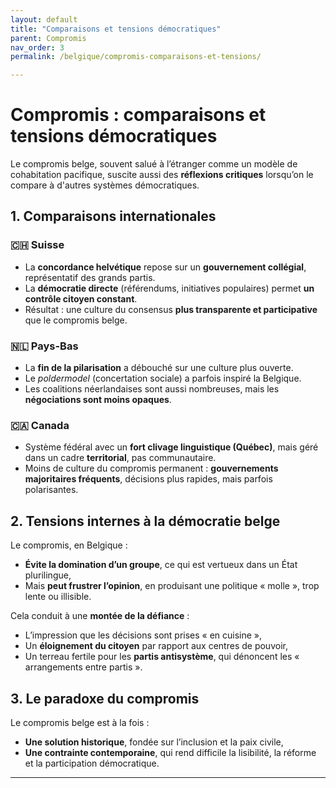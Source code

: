 ```yaml
---
layout: default
title: "Comparaisons et tensions démocratiques"
parent: Compromis
nav_order: 3
permalink: /belgique/compromis-comparaisons-et-tensions/

---
```


# Compromis : comparaisons et tensions démocratiques

Le compromis belge, souvent salué à l’étranger comme un modèle de cohabitation pacifique, suscite aussi des **réflexions critiques** lorsqu’on le compare à d'autres systèmes démocratiques.

## 1. Comparaisons internationales

### 🇨🇭 Suisse
- La **concordance helvétique** repose sur un **gouvernement collégial**, représentatif des grands partis.
- La **démocratie directe** (référendums, initiatives populaires) permet **un contrôle citoyen constant**.
- Résultat : une culture du consensus **plus transparente et participative** que le compromis belge.

### 🇳🇱 Pays-Bas
- La **fin de la pilarisation** a débouché sur une culture plus ouverte.
- Le *poldermodel* (concertation sociale) a parfois inspiré la Belgique.
- Les coalitions néerlandaises sont aussi nombreuses, mais les **négociations sont moins opaques**.

### 🇨🇦 Canada
- Système fédéral avec un **fort clivage linguistique (Québec)**, mais géré dans un cadre **territorial**, pas communautaire.
- Moins de culture du compromis permanent : **gouvernements majoritaires fréquents**, décisions plus rapides, mais parfois polarisantes.

## 2. Tensions internes à la démocratie belge

Le compromis, en Belgique :

- **Évite la domination d’un groupe**, ce qui est vertueux dans un État plurilingue,
- Mais **peut frustrer l’opinion**, en produisant une politique « molle », trop lente ou illisible.

Cela conduit à une **montée de la défiance** :

- L’impression que les décisions sont prises « en cuisine »,
- Un **éloignement du citoyen** par rapport aux centres de pouvoir,
- Un terreau fertile pour les **partis antisystème**, qui dénoncent les « arrangements entre partis ».

## 3. Le paradoxe du compromis

Le compromis belge est à la fois :

- **Une solution historique**, fondée sur l’inclusion et la paix civile,
- **Une contrainte contemporaine**, qui rend difficile la lisibilité, la réforme et la participation démocratique.

---

[^1]: Linder, Wolf. *Swiss Democracy*. Palgrave Macmillan, 2010.  
[^2]: Lucardie, Paul. *The Netherlands: Depillarization and Polder Politics*. In: Keman (ed.), *Comparative Democratic Politics*, Sage, 2002.  
[^3]: Noël, Alain. *Federalism and National Diversity in Canada*. In: *Publius*, 2000.  
[^4]: Magnette, Paul. *Le régime parlementaire en Belgique*. RFDC, 2003.
